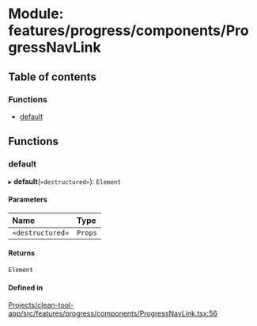 # Module: features/progress/components/ProgressNavLink

## Table of contents

### Functions

- [default](../wiki/features.progress.components.ProgressNavLink#default)

## Functions

### default

▸ **default**(`«destructured»`): `Element`

#### Parameters

| Name | Type |
| :------ | :------ |
| `«destructured»` | `Props` |

#### Returns

`Element`

#### Defined in

[Projects/clean-tool-app/src/features/progress/components/ProgressNavLink.tsx:56](https://github.com/yuckyh/clean-tool-app/blob/e8c585b/src/features/progress/components/ProgressNavLink.tsx#L56)
